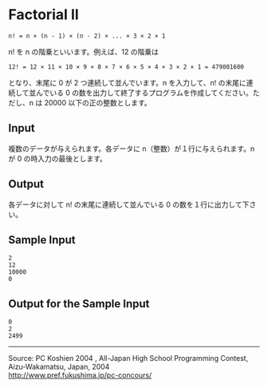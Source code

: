 # Factorial II

    n! = n × (n - 1) × (n - 2) × ... × 3 × 2 × 1

n! を n の階乗といいます。例えば、12 の階乗は

    12! = 12 × 11 × 10 × 9 × 8 × 7 × 6 × 5 × 4 × 3 × 2 × 1 = 479001600

となり、末尾に 0 が 2 つ連続して並んでいます。n を入力して、n! の末尾に連続して並んでいる 0 の数を出力して終了するプログラムを作成してください。ただし、n は 20000 以下の正の整数とします。

## Input

複数のデータが与えられます。各データに n（整数）が１行に与えられます。n が 0 の時入力の最後とします。

## Output

各データに対して n! の末尾に連続して並んでいる 0 の数を１行に出力して下さい。

## Sample Input

    2
    12
    10000
    0

## Output for the Sample Input

    0
    2
    2499

* * *

Source: PC Koshien 2004 , All-Japan High School Programming Contest, Aizu-Wakamatsu, Japan, 2004   
<http://www.pref.fukushima.jp/pc-concours/>